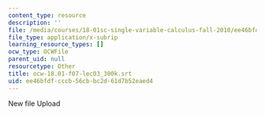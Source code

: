```yaml
---
content_type: resource
description: ''
file: /media/courses/18-01sc-single-variable-calculus-fall-2010/ee46bfdfcccb56cbbc2d61d7b52eaed4_ocw-18.01-f07-lec03_300k.srt
file_type: application/x-subrip
learning_resource_types: []
ocw_type: OCWFile
parent_uid: null
resourcetype: Other
title: ocw-18.01-f07-lec03_300k.srt
uid: ee46bfdf-cccb-56cb-bc2d-61d7b52eaed4
---
```

New file Upload